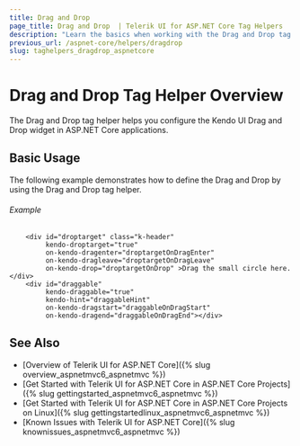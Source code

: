 ```yaml
---
title: Drag and Drop 
page_title: Drag and Drop  | Telerik UI for ASP.NET Core Tag Helpers
description: "Learn the basics when working with the Drag and Drop tag helper for ASP.NET Core (MVC 6 or ASP.NET Core MVC)."
previous_url: /aspnet-core/helpers/dragdrop
slug: taghelpers_dragdrop_aspnetcore
---
```


# Drag and Drop Tag Helper Overview

The Drag and Drop tag helper helps you configure the Kendo UI Drag and Drop widget in ASP.NET Core applications.

## Basic Usage

The following example demonstrates how to define the Drag and Drop by using the Drag and Drop tag helper.

###### Example

        <div id="droptarget" class="k-header"
             kendo-droptarget="true"
             on-kendo-dragenter="droptargetOnDragEnter"
             on-kendo-dragleave="droptargetOnDragLeave"
             on-kendo-drop="droptargetOnDrop" >Drag the small circle here.</div>
        <div id="draggable"
             kendo-draggable="true"
             kendo-hint="draggableHint"
             on-kendo-dragstart="draggableOnDragStart"
             on-kendo-dragend="draggableOnDragEnd"></div>

## See Also

* [Overview of Telerik UI for ASP.NET Core]({% slug overview_aspnetmvc6_aspnetmvc %})
* [Get Started with Telerik UI for ASP.NET Core in ASP.NET Core Projects]({% slug gettingstarted_aspnetmvc6_aspnetmvc %})
* [Get Started with Telerik UI for ASP.NET Core in ASP.NET Core Projects on Linux]({% slug gettingstartedlinux_aspnetmvc6_aspnetmvc %})
* [Known Issues with Telerik UI for ASP.NET Core]({% slug knownissues_aspnetmvc6_aspnetmvc %})

